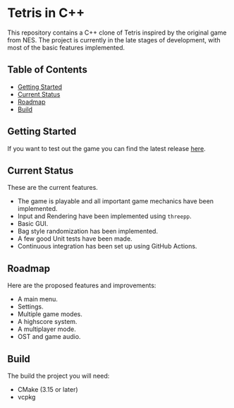 # Tetris in C++

This repository contains a C++ clone of Tetris inspired by the original game from NES.
The project is currently in the late stages of development,
with most of the basic features implemented.

## Table of Contents

- [Getting Started](#getting-started)
- [Current Status](#current-status)
- [Roadmap](#roadmap)
- [Build](#build)

## Getting Started

If you want to test out the game you can find the latest release [here](https://github.com/pandolini/tetris/releases).

## Current Status

These are the current features.

- The game is playable and all important game mechanics have been implemented.
- Input and Rendering have been implemented using `threepp`.
- Basic GUI.
- Bag style randomization has been implemented.
- A few good Unit tests have been made.
- Continuous integration has been set up using GitHub Actions.

## Roadmap

Here are the proposed features and improvements:

- A main menu.
- Settings.
- Multiple game modes.
- A highscore system.
- A multiplayer mode.
- OST and game audio.

## Build

The build the project you will need:

- CMake (3.15 or later)
- vcpkg

